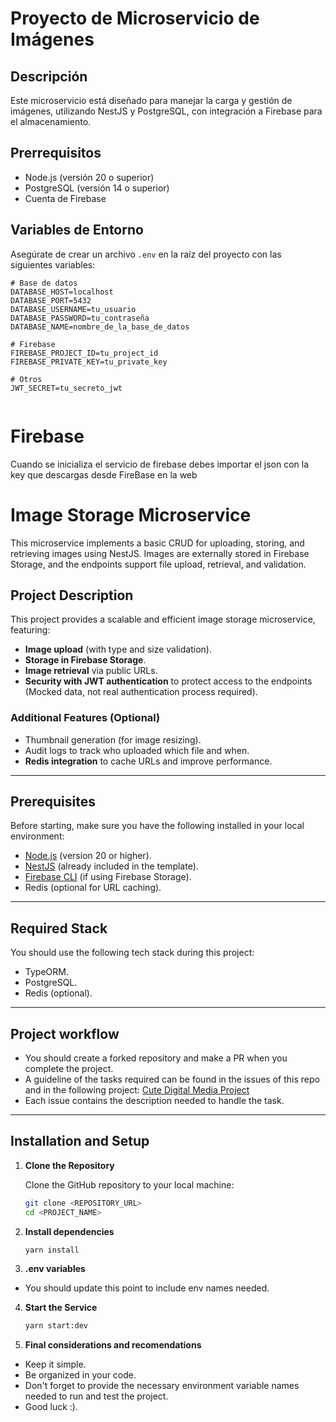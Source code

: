 # Proyecto de Microservicio de Imágenes

## Descripción

Este microservicio está diseñado para manejar la carga y gestión de imágenes, utilizando NestJS y PostgreSQL, con integración a Firebase para el almacenamiento.

## Prerrequisitos

- Node.js (versión 20 o superior)
- PostgreSQL (versión 14 o superior)
- Cuenta de Firebase

## Variables de Entorno

Asegúrate de crear un archivo `.env` en la raíz del proyecto con las siguientes variables:

```
# Base de datos
DATABASE_HOST=localhost
DATABASE_PORT=5432
DATABASE_USERNAME=tu_usuario
DATABASE_PASSWORD=tu_contraseña
DATABASE_NAME=nombre_de_la_base_de_datos

# Firebase
FIREBASE_PROJECT_ID=tu_project_id
FIREBASE_PRIVATE_KEY=tu_private_key

# Otros
JWT_SECRET=tu_secreto_jwt


```

# Firebase

Cuando se inicializa el servicio de firebase debes importar el json con la key que descargas desde FireBase en la web

# Image Storage Microservice

This microservice implements a basic CRUD for uploading, storing, and retrieving images using NestJS. Images are externally stored in Firebase Storage, and the endpoints support file upload, retrieval, and validation.

## Project Description

This project provides a scalable and efficient image storage microservice, featuring:

- **Image upload** (with type and size validation).
- **Storage in Firebase Storage**.
- **Image retrieval** via public URLs.
- **Security with JWT authentication** to protect access to the endpoints (Mocked data, not real authentication process required).

### Additional Features (Optional)

- Thumbnail generation (for image resizing).
- Audit logs to track who uploaded which file and when.
- **Redis integration** to cache URLs and improve performance.

---

## Prerequisites

Before starting, make sure you have the following installed in your local environment:

- [Node.js](https://nodejs.org/) (version 20 or higher).
- [NestJS](https://nestjs.com/) (already included in the template).
- [Firebase CLI](https://firebase.google.com/docs/cli) (if using Firebase Storage).
- Redis (optional for URL caching).

---

## Required Stack

You should use the following tech stack during this project:

- TypeORM.
- PostgreSQL.
- Redis (optional).

---

## Project workflow

- You should create a forked repository and make a PR when you complete the project.
- A guideline of the tasks required can be found in the issues of this repo and in the following project:
  [Cute Digital Media Project](https://github.com/orgs/Cute-Digital-Media/projects/4/views/1)
- Each issue contains the description needed to handle the task.

---

## Installation and Setup

1. **Clone the Repository**

   Clone the GitHub repository to your local machine:

   ```bash
   git clone <REPOSITORY_URL>
   cd <PROJECT_NAME>

   ```

2. **Install dependencies**

   ```bash
   yarn install

   ```

3. **.env variables**

- You should update this point to include env names needed.

4. **Start the Service**

   ```bash
   yarn start:dev

   ```

5. **Final considerations and recomendations**

- Keep it simple.
- Be organized in your code.
- Don't forget to provide the necessary environment variable names needed to run and test the project.
- Good luck :).
